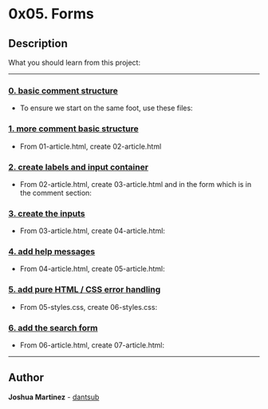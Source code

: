 # 0x05. Forms

## Description

What you should learn from this project:

---

### [0. basic comment structure](./01-article.html)

* To ensure we start on the same foot, use these files:

### [1. more comment basic structure](./02-article.html)

* From 01-article.html, create 02-article.html

### [2. create labels and input container](./03-styles.css)

* From 02-article.html, create 03-article.html and in the form which is in the comment section:

### [3. create the inputs](./04-article.html)

* From 03-article.html, create 04-article.html:

### [4. add help messages](./05-article.html)

* From 04-article.html, create 05-article.html:

### [5. add pure HTML / CSS error handling](./06-styles.css)

* From 05-styles.css, create 06-styles.css:

### [6. add the search form](./07-article.html)

* From 06-article.html, create 07-article.html:

---

## Author

**Joshua Martinez** - [dantsub](https://github.com/dantsub)
